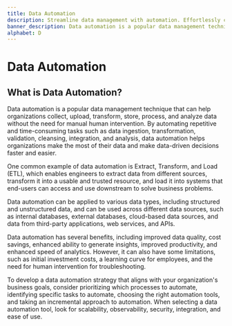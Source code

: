 ```yaml
---
title: Data Automation
description: Streamline data management with automation. Effortlessly collect, upload, transform, store, process, and analyze data without manual intervention.
banner_description: Data automation is a popular data management technique that can help organizations collect, upload, transform, store, process, and analyze data without the need for manual human intervention.
alphabet: D
---
```


# Data Automation

## What is Data Automation?

Data automation is a popular data management technique that can help organizations collect, upload, transform, store, process, and analyze data without the need for manual human intervention. By automating repetitive and time-consuming tasks such as data ingestion, transformation, validation, cleansing, integration, and analysis, data automation helps organizations make the most of their data and make data-driven decisions faster and easier.

One common example of data automation is Extract, Transform, and Load (ETL), which enables engineers to extract data from different sources, transform it into a usable and trusted resource, and load it into systems that end-users can access and use downstream to solve business problems.

Data automation can be applied to various data types, including structured and unstructured data, and can be used across different data sources, such as internal databases, external databases, cloud-based data sources, and data from third-party applications, web services, and APIs.

Data automation has several benefits, including improved data quality, cost savings, enhanced ability to generate insights, improved productivity, and enhanced speed of analytics. However, it can also have some limitations, such as initial investment costs, a learning curve for employees, and the need for human intervention for troubleshooting.

To develop a data automation strategy that aligns with your organization's business goals, consider prioritizing which processes to automate, identifying specific tasks to automate, choosing the right automation tools, and taking an incremental approach to automation. When selecting a data automation tool, look for scalability, observability, security, integration, and ease of use.
